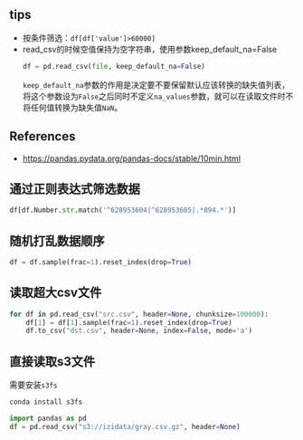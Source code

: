 ## tips

* 按条件筛选：`df[df['value']>60000]`
* read_csv的时候空值保持为空字符串，使用参数keep_default_na=False
  ```python
  df = pd.read_csv(file, keep_default_na=False)
  ```
  `keep_default_na`参数的作用是决定要不要保留默认应该转换的缺失值列表，将这个参数设为`False`之后同时不定义`na_values`参数，就可以在读取文件时不将任何值转换为缺失值`NaN`。

## References
* https://pandas.pydata.org/pandas-docs/stable/10min.html

## 通过正则表达式筛选数据
```python
df[df.Number.str.match('^628953604|^628953605|.*894.*')]
```

## 随机打乱数据顺序
```python
df = df.sample(frac=1).reset_index(drop=True)
```

## 读取超大csv文件
```python
for df in pd.read_csv("src.csv", header=None, chunksize=100000):
    df[1] = df[1].sample(frac=1).reset_index(drop=True)
    df.to_csv("dst.csv", header=None, index=False, mode='a')
```

## 直接读取s3文件
需要安装`s3fs`
```sh
conda install s3fs
```
```python
import pandas as pd
df = pd.read_csv("s3://izidata/gray.csv.gz", header=None)
```
